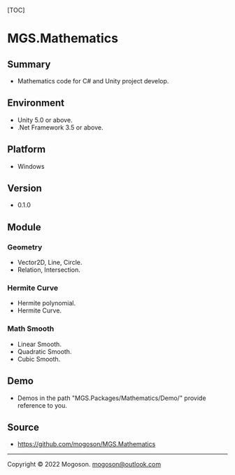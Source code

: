 [TOC]

# MGS.Mathematics

## Summary

- Mathematics code for C# and Unity project develop.

## Environment

- Unity 5.0 or above.
- .Net Framework 3.5 or above.

## Platform

- Windows

## Version

- 0.1.0

## Module
### Geometry

- Vector2D, Line, Circle.
- Relation, Intersection.

### Hermite Curve

- Hermite polynomial.
- Hermite Curve.

### Math Smooth

- Linear Smooth.
- Quadratic Smooth.
- Cubic Smooth.

## Demo

- Demos in the path "MGS.Packages/Mathematics/Demo/" provide reference to you.

## Source

- https://github.com/mogoson/MGS.Mathematics

------

Copyright © 2022 Mogoson.	mogoson@outlook.com